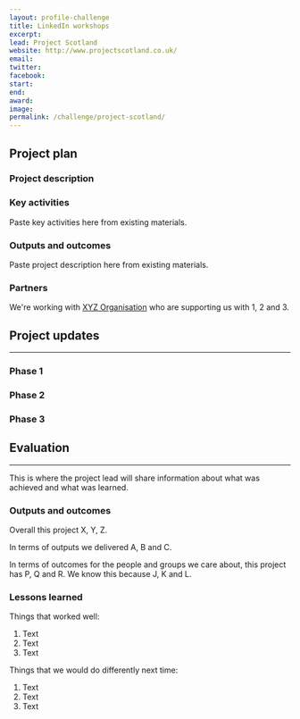 ```yaml
---
layout: profile-challenge
title: LinkedIn workshops
excerpt:
lead: Project Scotland
website: http://www.projectscotland.co.uk/
email: 
twitter: 
facebook: 
start: 
end: 
award: 
image:
permalink: /challenge/project-scotland/ 
---
```


## **Project plan**

### Project description



### Key activities

Paste key activities here from existing materials.

### Outputs and outcomes

Paste project description here from existing materials.

### Partners

We're working with [XYZ Organisation](/charter/xyz-org/) who are supporting us with 1, 2 and 3.


## **Project updates**

---

### Phase 1


### Phase 2


### Phase 3


## **Evaluation**

---

This is where the project lead will share information about what was achieved and what was learned.

### Outputs and outcomes

Overall this project X, Y, Z.

In terms of outputs we delivered A, B and C.

In terms of outcomes for the people and groups we care about, this project has P, Q and R. We know this because J, K and L.

### Lessons learned

Things that worked well:

1. Text
2. Text
3. Text

Things that we would do differently next time:

1. Text
2. Text
3. Text
